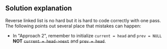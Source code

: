 ## Solution explanation

Reverse linked list is no hard but it is hard to code correctly with one pass.
The following points out several place that mistakes can happen:

- In "Approach 2", remember to initialize `current = head` and `prev = NULL` **NOT** ~~`current = head->next`~~
and ~~`prev = head`~~.